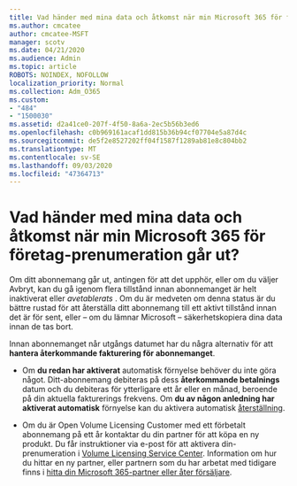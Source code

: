 ```yaml
---
title: Vad händer med mina data och åtkomst när min Microsoft 365 för företag-prenumeration går ut?
ms.author: cmcatee
author: cmcatee-MSFT
manager: scotv
ms.date: 04/21/2020
ms.audience: Admin
ms.topic: article
ROBOTS: NOINDEX, NOFOLLOW
localization_priority: Normal
ms.collection: Adm_O365
ms.custom:
- "484"
- "1500030"
ms.assetid: d2a41ce0-207f-4f50-8a6a-2ec5b56b3ed6
ms.openlocfilehash: c0b969161acaf1dd815b36b94cf07704e5a87d4c
ms.sourcegitcommit: de5f2e8527202ff04f1587f1289ab81e8c804bb2
ms.translationtype: MT
ms.contentlocale: sv-SE
ms.lasthandoff: 09/03/2020
ms.locfileid: "47364713"
---
```

# <a name="what-happens-to-my-data-and-access-when-my-microsoft-365-for-business-subscription-ends"></a>Vad händer med mina data och åtkomst när min Microsoft 365 för företag-prenumeration går ut?

Om ditt abonnemang går ut, antingen för att det upphör, eller om du väljer Avbryt, kan du gå igenom flera tillstånd innan abonnemanget är helt inaktiverat eller  *avetablerats*  . Om du är medveten om denna status är du bättre rustad för att återställa ditt abonnemang till ett aktivt tillstånd innan det är för sent, eller – om du lämnar Microsoft – säkerhetskopiera dina data innan de tas bort.
  
Innan abonnemanget når utgångs datumet har du några alternativ för att **hantera återkommande fakturering för abonnemanget**.
  
- Om **du redan har aktiverat** automatisk förnyelse behöver du inte göra något. Ditt-abonnemang debiteras på dess **återkommande betalnings** datum och du debiteras för ytterligare ett år eller en månad, beroende på din aktuella fakturerings frekvens. Om **du av någon anledning har aktiverat automatisk** förnyelse kan du aktivera automatisk [återställning](https://docs.microsoft.com/microsoft-365/commerce/subscriptions/renew-your-subscription#turn-recurring-billing-off-or-on).

- Om du är Open Volume Licensing Customer med ett förbetalt abonnemang på ett år kontaktar du din partner för att köpa en ny produkt. Du får instruktioner via e-post för att aktivera din-prenumeration i [Volume Licensing Service Center](https://go.microsoft.com/fwlink/p/?LinkID=282016). Information om hur du hittar en ny partner, eller partnern som du har arbetat med tidigare finns i [hitta din Microsoft 365-partner eller åter försäljare](https://docs.microsoft.com/microsoft-365/admin/manage/find-your-partner-or-reseller).
